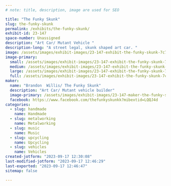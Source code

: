 ```yaml
---
# note: title, description, image are used for SEO

title: "The Funky Skunk"
slug: the-funky-skunk
permalink: /exhibits/the-funky-skunk/
exhibit-id: 23-147
space-number: Unassigned
description: "Art Car/ Mutant Vehicle "
description-long: "A street legal, skunk shaped art car. "
image: /assets/images/exhibit-images/23-147-exhibit-the-funky-skunk-7c7717b4-f74d-4c3c-b275-7bb69582b0df-large.jpeg
image-primary: 
  small: /assets/images/exhibit-images/23-147-exhibit-the-funky-skunk-7c7717b4-f74d-4c3c-b275-7bb69582b0df-small.jpeg
  medium: /assets/images/exhibit-images/23-147-exhibit-the-funky-skunk-7c7717b4-f74d-4c3c-b275-7bb69582b0df-medium.jpeg
  large: /assets/images/exhibit-images/23-147-exhibit-the-funky-skunk-7c7717b4-f74d-4c3c-b275-7bb69582b0df-large.jpeg
  full: /assets/images/exhibit-images/23-147-exhibit-the-funky-skunk-7c7717b4-f74d-4c3c-b275-7bb69582b0df-full.jpeg
maker: 
  name: "Brandon  Willis/ The Funky Skunk"
  description: "Art Car/ Mutant vehicle builder"
  image-primary: /assets/images/exhibit-images/23-147-maker-the-funky-skunk-cd66a722-5ae3-4dab-868f-0c2ce6b260f9-medium.jpeg
  facebook: https://www.facebook.com/thefunkyskunkk?mibextid=LQQJ4d
categories: 
  - slug: handmade
    name: Handmade
  - slug: metalworking
    name: Metalworking
  - slug: music
    name: Music
  - slug: upcycling
    name: Upcycling
  - slug: vehicles
    name: Vehicles
created-jotform: "2023-09-17 12:30:08"
last-modified-jotform: "2023-09-17 12:46:29"
last-exported: "2023-09-17 12:46:47"
sitemap: false

---
```

